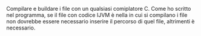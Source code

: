 Compilare e buildare i file con un qualsiasi comiplatore C. Come ho scritto nel programma, se il file con codice IJVM è nella
in cui si compilano i file non dovrebbe essere necessario inserire il percorso di quel file, altrimenti è necessario. 
